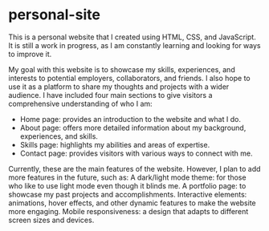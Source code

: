 # personal-site
This is a personal website that I created using HTML, CSS, and JavaScript. It is still a work in progress, as I am constantly learning and looking for ways to improve it.

My goal with this website is to showcase my skills, experiences, and interests to potential employers, collaborators, and friends. I also hope to use it as a platform to share my thoughts and projects with a wider audience.  I have included four main sections to give visitors a comprehensive understanding of who I am:
- Home page: provides an introduction to the website and what I do.
- About page: offers more detailed information about my background, experiences, and skills.
- Skills page: highlights my abilities and areas of expertise.
- Contact page: provides visitors with various ways to connect with me.

Currently, these are the main features of the website. However, I plan to add more features in the future, such as:
A dark/light mode theme: for those who like to use light mode even though it blinds me.
A portfolio page: to showcase my past projects and accomplishments.
Interactive elements: animations, hover effects, and other dynamic features to make the website more engaging.
Mobile responsiveness: a design that adapts to different screen sizes and devices.
